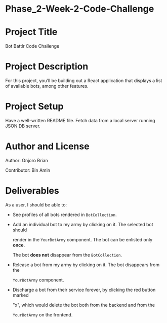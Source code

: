 # Phase_2-Week-2-Code-Challenge

# Project Title

Bot Battlr Code Challenge

# Project Description

For this project, you’ll be building out a React application that displays a
list of available bots, among other features. 

# Project Setup

Have a well-written README file.
Fetch data from a local server running JSON DB server.

# Author and License

Author: Onjoro Brian

Contributor: Bin Amin

# Deliverables

As a user, I should be able to:

- See profiles of all bots rendered in `BotCollection`.

- Add an individual bot to my army by clicking on it. The selected bot should

  render in the `YourBotArmy` component. The bot can be enlisted only **once**.

  The bot **does not** disappear from the `BotCollection`.

- Release a bot from my army by clicking on it. The bot disappears from the

  `YourBotArmy` component.

- Discharge a bot from their service forever, by clicking the red button marked

  "x", which would delete the bot both from the backend and from the

  `YourBotArmy` on the frontend.
